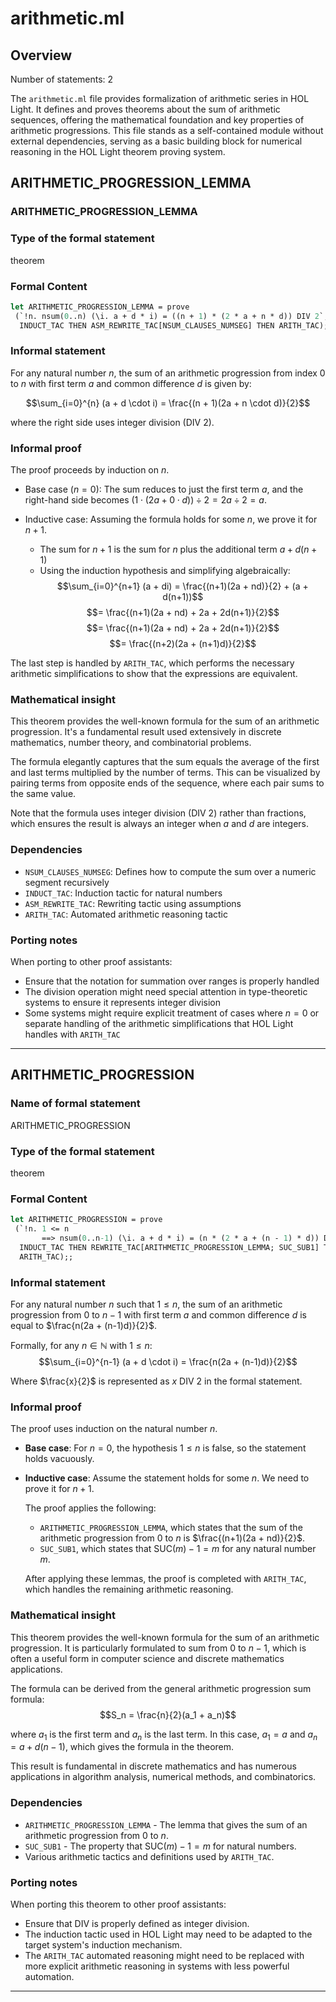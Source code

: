 # arithmetic.ml

## Overview

Number of statements: 2

The `arithmetic.ml` file provides formalization of arithmetic series in HOL Light. It defines and proves theorems about the sum of arithmetic sequences, offering the mathematical foundation and key properties of arithmetic progressions. This file stands as a self-contained module without external dependencies, serving as a basic building block for numerical reasoning in the HOL Light theorem proving system.

## ARITHMETIC_PROGRESSION_LEMMA

### ARITHMETIC_PROGRESSION_LEMMA

### Type of the formal statement
theorem

### Formal Content
```ocaml
let ARITHMETIC_PROGRESSION_LEMMA = prove
 (`!n. nsum(0..n) (\i. a + d * i) = ((n + 1) * (2 * a + n * d)) DIV 2`,
  INDUCT_TAC THEN ASM_REWRITE_TAC[NSUM_CLAUSES_NUMSEG] THEN ARITH_TAC);;
```

### Informal statement
For any natural number $n$, the sum of an arithmetic progression from index $0$ to $n$ with first term $a$ and common difference $d$ is given by:

$$\sum_{i=0}^{n} (a + d \cdot i) = \frac{(n + 1)(2a + n \cdot d)}{2}$$

where the right side uses integer division (DIV 2).

### Informal proof
The proof proceeds by induction on $n$.

- Base case ($n = 0$): 
  The sum reduces to just the first term $a$, and the right-hand side becomes $(1 \cdot (2a + 0 \cdot d)) \div 2 = 2a \div 2 = a$.

- Inductive case: 
  Assuming the formula holds for some $n$, we prove it for $n+1$.
  * The sum for $n+1$ is the sum for $n$ plus the additional term $a + d(n+1)$
  * Using the induction hypothesis and simplifying algebraically:
    $$\sum_{i=0}^{n+1} (a + di) = \frac{(n+1)(2a + nd)}{2} + (a + d(n+1))$$
    $$= \frac{(n+1)(2a + nd) + 2a + 2d(n+1)}{2}$$
    $$= \frac{(n+1)(2a + nd) + 2a + 2d(n+1)}{2}$$
    $$= \frac{(n+2)(2a + (n+1)d)}{2}$$

The last step is handled by `ARITH_TAC`, which performs the necessary arithmetic simplifications to show that the expressions are equivalent.

### Mathematical insight
This theorem provides the well-known formula for the sum of an arithmetic progression. It's a fundamental result used extensively in discrete mathematics, number theory, and combinatorial problems.

The formula elegantly captures that the sum equals the average of the first and last terms multiplied by the number of terms. This can be visualized by pairing terms from opposite ends of the sequence, where each pair sums to the same value.

Note that the formula uses integer division (DIV 2) rather than fractions, which ensures the result is always an integer when $a$ and $d$ are integers.

### Dependencies
- `NSUM_CLAUSES_NUMSEG`: Defines how to compute the sum over a numeric segment recursively
- `INDUCT_TAC`: Induction tactic for natural numbers
- `ASM_REWRITE_TAC`: Rewriting tactic using assumptions
- `ARITH_TAC`: Automated arithmetic reasoning tactic

### Porting notes
When porting to other proof assistants:
- Ensure that the notation for summation over ranges is properly handled
- The division operation might need special attention in type-theoretic systems to ensure it represents integer division
- Some systems might require explicit treatment of cases where $n = 0$ or separate handling of the arithmetic simplifications that HOL Light handles with `ARITH_TAC`

---

## ARITHMETIC_PROGRESSION

### Name of formal statement
ARITHMETIC_PROGRESSION

### Type of the formal statement
theorem

### Formal Content
```ocaml
let ARITHMETIC_PROGRESSION = prove
 (`!n. 1 <= n
       ==> nsum(0..n-1) (\i. a + d * i) = (n * (2 * a + (n - 1) * d)) DIV 2`,
  INDUCT_TAC THEN REWRITE_TAC[ARITHMETIC_PROGRESSION_LEMMA; SUC_SUB1] THEN
  ARITH_TAC);;
```

### Informal statement
For any natural number $n$ such that $1 \leq n$, the sum of an arithmetic progression from $0$ to $n-1$ with first term $a$ and common difference $d$ is equal to $\frac{n(2a + (n-1)d)}{2}$.

Formally, for any $n \in \mathbb{N}$ with $1 \leq n$:
$$\sum_{i=0}^{n-1} (a + d \cdot i) = \frac{n(2a + (n-1)d)}{2}$$

Where $\frac{x}{2}$ is represented as $x \text{ DIV } 2$ in the formal statement.

### Informal proof
The proof uses induction on the natural number $n$.

* **Base case**: For $n = 0$, the hypothesis $1 \leq n$ is false, so the statement holds vacuously.

* **Inductive case**: Assume the statement holds for some $n$. We need to prove it for $n+1$.

  The proof applies the following:
  - `ARITHMETIC_PROGRESSION_LEMMA`, which states that the sum of the arithmetic progression from $0$ to $n$ is $\frac{(n+1)(2a + nd)}{2}$.
  - `SUC_SUB1`, which states that $\text{SUC}(m) - 1 = m$ for any natural number $m$.
  
  After applying these lemmas, the proof is completed with `ARITH_TAC`, which handles the remaining arithmetic reasoning.

### Mathematical insight
This theorem provides the well-known formula for the sum of an arithmetic progression. It is particularly formulated to sum from $0$ to $n-1$, which is often a useful form in computer science and discrete mathematics applications.

The formula can be derived from the general arithmetic progression sum formula:
$$S_n = \frac{n}{2}(a_1 + a_n)$$

where $a_1$ is the first term and $a_n$ is the last term. In this case, $a_1 = a$ and $a_n = a + d(n-1)$, which gives the formula in the theorem.

This result is fundamental in discrete mathematics and has numerous applications in algorithm analysis, numerical methods, and combinatorics.

### Dependencies
- `ARITHMETIC_PROGRESSION_LEMMA` - The lemma that gives the sum of an arithmetic progression from $0$ to $n$.
- `SUC_SUB1` - The property that $\text{SUC}(m) - 1 = m$ for natural numbers.
- Various arithmetic tactics and definitions used by `ARITH_TAC`.

### Porting notes
When porting this theorem to other proof assistants:
- Ensure that DIV is properly defined as integer division.
- The induction tactic used in HOL Light may need to be adapted to the target system's induction mechanism.
- The `ARITH_TAC` automated reasoning might need to be replaced with more explicit arithmetic reasoning in systems with less powerful automation.

---

